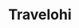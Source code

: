 ---
type: "Professional"
title: "Travelohi"
year: "2023"
category: "E-Commerce, Travel"
role: "Fullstack dev"
name: "Travelohi"
description: "Travelohi is a fullstack travel booking application that allows users to book flight tickets and hotel rooms. The app features a creative, interactive, and fresh design."
githublink: "https://github.com/yourusername/travelohi"
mockup: "/src/assets/travelohi-mockup.png"
problem: "Travel booking processes were often cumbersome, requiring users to visit multiple websites and go through long forms, leading to a poor user experience."
solution: "Developed an all-in-one travel booking app that simplifies the process, offering users a streamlined experience with integrated hotel and flight booking options."
features_scope:
  - "User Authentication"
  - "Flight Booking"
  - "Hotel Booking"
  - "Interactive UI Design"
  - "Review and Ratings System"
development_process: "The project was developed using React for the frontend and Golang for the backend. PostgreSQL was used for database management. The development process included user research, wireframing, prototyping, and iterative testing."
gallery:
  - "/images/screenshot1.png"
  - "/images/screenshot2.png"
  - "/images/screenshot3.png"
route: "travelohi"
stack:
  - "React"
  - "PostgreSQL"
  - "GoFiber"
  - "Flask"
  - "Tensorflow"

---